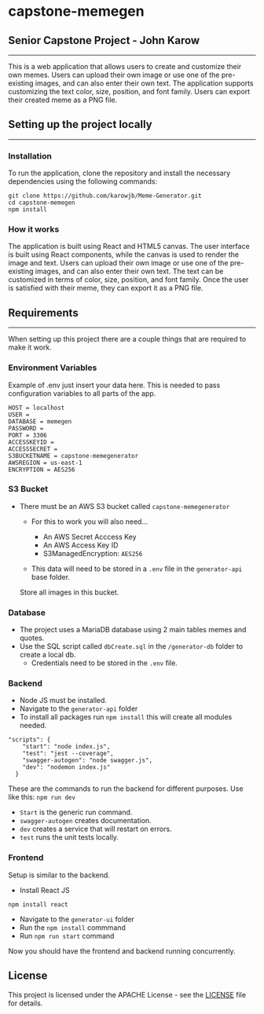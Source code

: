 # capstone-memegen

## Senior Capstone Project - John Karow

<hr>

This is a web application that allows users to create and customize their own memes. Users can upload their own image or use one of the pre-existing images, and can also enter their own text. The application supports customizing the text color, size, position, and font family. Users can export their created meme as a PNG file.

## Setting up the project locally

<hr>

### Installation

To run the application, clone the repository and install the necessary dependencies using the following commands:

```
git clone https://github.com/karowjb/Meme-Generator.git
cd capstone-memegen
npm install
```

### How it works

The application is built using React and HTML5 canvas. The user interface is built using React components, while the canvas is used to render the image and text. Users can upload their own image or use one of the pre-existing images, and can also enter their own text. The text can be customized in terms of color, size, position, and font family. Once the user is satisfied with their meme, they can export it as a PNG file.

## Requirements

<hr>
When setting up this project there are a couple things that are required to make it work.

### Environment Variables

Example of .env just insert your data here. This is needed to pass configuration variables to all parts of the app.

```
HOST = localhost
USER =
DATABASE = memegen
PASSWORD =
PORT = 3306
ACCESSKEYID =
ACCESSSECRET =
S3BUCKETNAME = capstone-memegenerator
AWSREGION = us-east-1
ENCRYPTION = AES256
```

### S3 Bucket

-   There must be an AWS S3 bucket called `capstone-memegenerator`

    -   For this to work you will also need...

        -   An AWS Secret Acccess Key
        -   An AWS Access Key ID
        -   S3ManagedEncryption: `AES256`

    -   This data will need to be stored in a `.env` file in the `generator-api` base folder.

    Store all images in this bucket.

### Database

-   The project uses a MariaDB database using 2 main tables memes and quotes.
-   Use the SQL script called `dbCreate.sql` in the `/generator-db` folder to create a local db.
    -   Credentials need to be stored in the `.env` file.

### Backend

-   Node JS must be installed.
-   Navigate to the `generator-api` folder
-   To install all packages run `npm install` this will create all modules needed.

```
"scripts": {
    "start": "node index.js",
    "test": "jest --coverage",
    "swagger-autogen": "node swagger.js",
    "dev": "nodemon index.js"
  }
```

These are the commands to run the backend for different purposes. Use like this: `npm run dev`

-   `Start` is the generic run command.
-   `swagger-autogen` creates documentation.
-   `dev` creates a service that will restart on errors.
-   `test` runs the unit tests locally.

### Frontend

Setup is similar to the backend.

-   Install React JS

```
npm install react
```

-   Navigate to the `generator-ui` folder
-   Run the `npm install` commmand
-   Run `npm run start` command

Now you should have the frontend and backend running concurrently.

## License

This project is licensed under the APACHE License - see the [LICENSE](LICENSE) file for details.
